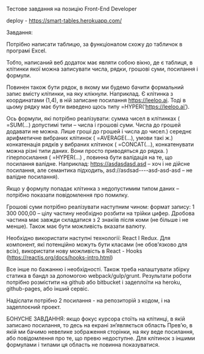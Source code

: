 Тестове завдання на позицію
Front-End Developer

deploy - https://smart-tables.herokuapp.com/

Завдання:

Потрібно написати таблицю, за функціоналом схожу до табличок в програмі Excel.

Тобто, написаний веб додаток має являти собою вікно, де є таблиця, в клітинки якої можна записувати числа, рядки, грошові суми, посилання і формули.

Повинен також бути рядок, в якому ми будемо бачити формальний запис вмісту клітинки, на яку клікнули. Наприклад. Є клітинка з координатами (1,4), в ній записане посилання https://leeloo.ai. Тоді в цьому рядку має бути виведено щось типу =HYPER(‘https://leeloo.ai’).

Ось формули, які потрібно реалізувати:
	сумма чисел в клітинках ( =SUM(…) допустимі 	типи – числа і грошові суми. Числа до грошей додавати не можна. Лише гроші до грошей і числа до чисел.)
	середнє арифметичне вибраних клітинок ( =AVERAGE(…), умови такі ж.)
	конкатенація рядків у вибраних клітинок 	( =CONCAT(…), конкатенувати можна різні типи даних. Вони просто приводяться до рядка. )
	гіперпосилання ( =HYPER(…) , повинна бути валідація на те, що посилання валідне. Наприклад: https://asdasdasd.asd – хоч і не дійсне посилання, але семантика підходить, asd://asdsad----asd-asd-asd – не валідне посилання).

Якщо у формулу попадає клітинка з недопустимим типом даних – потрібно показати повідомлення про помилку.

Грошові суми потрібно реалізувати наступним чином:
формат запису: 1 300 000,00 – цілу частину необхідно розбити на трійки цифер. Дробова частина має завжди складатися з 2 знакіів після коми (не більше і не менше).
Також має бути можливість вказати валюту.

Необхідно використати наступні технології: React I Redux. Для компонент, які потенційно можуть бути класами (не обов’язково для всіх), використати нову можливість в React - Hooks (https://reactjs.org/docs/hooks-intro.html)

Все інше по бажанню і необхідності. Також треба налаштувати збірку статика в бандл за допомогою webpack/gulp/grunt.
Результати роботи потрібно розмістити на github або bitbucket і задеплоїти на heroku, github-pages, або інший сервіс.

Надіслати потрібно 2 посилання - на репозиторій з кодом, і на задеплоєний проект.


БОНУСНЕ ЗАВДАННЯ:
якщо фокус курсора стоїть на клітинці, в якій записано посилання, то десь на екрані зн’являється область Прев’ю, в якій ми бачимо невелике зображення сторінки, на яку веде посилання, або повідомлення про те, що превю недоступне. Для клітинок з іншими формулами і типами ця область не повинна показуватися.

